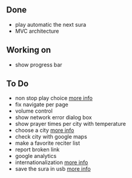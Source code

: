<h2>Done</h2>
<ul>
<li>play automatic the next sura</li>
<li>MVC architecture</li>
</ul>
<h2>Working on</h2>
<ul>
<li>show progress bar</li>
</ul>

<h2>To Do</h2>
<ul>
	<li>non stop play choice <a href='http://www.samsungdforum.com/Guide/ref00011/deviceapi_player.html'>more info</a></li>
	<li>fix navigate per page</li>
	<li>volume control</li>
	<li>show network error dialog box <a href='http://www.samsungdforum.com/Guide/ref00011/deviceapi_network.html'></a></li>
	<li>show prayer times per city with temperature</li>
	<li>choose a city <a href='http://www.samsungdforum.com/Guide/ref00011/deviceapi_ime.html'>more info</a></li>
	<li>check city with google maps</li>
	<li>make a favorite reciter list</li>
	<li>report broken link</li>
	<li>google analytics</li>
	<li>internationalization <a href='http://www.samsungdforum.com/Guide/art00020/index.html'>more info</a></li>
	<li>save the sura in usb <a href='http://www.samsungdforum.com/Guide/ref00011/deviceapi_download.html'>more info</a></li>
</ul>